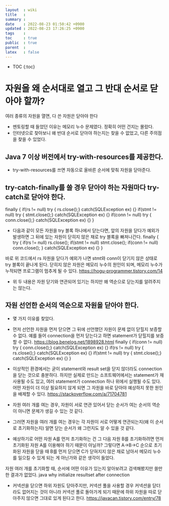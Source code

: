 ```yaml
---
layout  : wiki
title   : 
summary : 
date    : 2022-08-23 01:50:42 +0900
updated : 2022-08-23 17:26:25 +0900
tags    : 
toc     : true
public  : true
parent  : 
latex   : false
---
```

* TOC
{:toc}

# 자원을 왜 순서대로 열고 그 반대 순서로 닫아야 할까?
여러 종류의 자원을 열면, 다 쓴 자원은 닫아야 한다 

- 멘토링할 때 들었던 이유는 메모리 누수 문제였다. 정확히 어떤 건지는 몰랐다.
- 인터넷으로 찾아보니 왜 반대 순서로 닫아야 하는지는 찾을 수 없었고, 다른 주의점을 찾을 수 있었다. 

## Java 7 이상 버전에서 try-with-resources를 제공한다.
- try-with-resources를 쓰면 자동으로 올바른 순서에 맞춰 자원을 닫아준다.

## try-catch-finally를 쓸 경우 닫아야 하는 자원마다 try-catch로 닫아야 한다.
finally {
    if(rs != null) try { rs.close();} catch(SQLException ex) {}
    if(stmt != null) try { stmt.close();} catch(SQLException ex) {}
    if(conn != null) try { conn.close();} catch(SQLException ex) {}
}

- 다음과 같이 모든 자원을 try 블록 하나에서 닫는다면, 앞의 자원을 닫다가 예외가 발생하면 그 뒤에 있는 자원이 닫히지 않은 채로 try 블록을 빠져나간다.
finally {
	try {
		if(rs != null) rs.close();
		if(stmt != null) stmt.close(); 
		if(conn != null) conn.close();
	} catch(SQLException ex) {}
}

바로 위 코드에서 rs 자원을 닫다가 예외가 나면 stmt와 conn이 닫기지 않은 상태로 try 블록이 끝나게 된다. 닫히지 않은 자원은 메모리 누수의 원인이 되며, 메모리 누수가 누적되면 프로그램이 멈추게 될 수 있다.
https://hogu-programmer.tistory.com/14

- 위 두 내용은 자원 닫기와 연관되어 있기는 하지만 왜 역순으로 닫는지를 알려주지는 않는다.

## 자원 선언한 순서의 역순으로 자원을 닫아야 한다.
- 몇 가지 이유를 찾았다.
- 먼저 선언한 자원을 먼저 닫으면 그 뒤에 선언했던 자원이 문제 없이 닫힐지 보증할 수 없다.
예를 들어 connection을 먼저 닫는다고 하면 statement가 닫힐지를 보증할 수 없다. https://blog.benelog.net/1898928.html
 finally {
	 if(conn != null) try { conn.close();} catch(SQLException ex) {}
	 if(rs != null) try { rs.close();} catch(SQLException ex) {}
	 if(stmt != null) try { stmt.close();} catch(SQLException ex) {}
 }

- 이상적인 환경에서는 굳이 statement와 result set을 닫지 않더라도 connection을 닫는 것으로 충분하다. 하지만 실제로 만드는 소프트웨어에서는 statement가 재사용될 수도 있고, 여러 statement가 connection 하나 위에서 실행될 수도 있다. 어떤 자원이 더 이상 필요하지 않게 되면 그 자원을 바로 닫아야 예상하지 못한 원인을 배제할 수 있다. https://stackoverflow.com/a/71704781

- 자원 여러 개를 여는 경우, 자원이 서로 연관 있어서 닫는 순서가 여는 순서의 역순이 아니면 문제가 생길 수 있는 것 같다.
- 그러면 자원을 여러 개를 여는 경우는 각 자원이 서로 어떻게 연관되는지(왜 이 순서로 초기화하는지) 알면 닫는 순서가 왜 그런지도 알 수 있을 것 같다.
- 예상하기로 어떤 자원 A를 먼저 초기화하는 건 그 다음 자원 B를 초기화하려면 먼저 초기화된 자원 A를 이용해야 하기 때문이 아닐까? 그렇다면 A->B->C 순으로 초기화된 자원을 닫을 때 B를 먼저 닫으면 C가 닫혀지지 않은 채로 남아서 메모리 누수를 일으킬 수 있게 되는 게 아닌가와 같은 생각이 들었다.

자원 여러 개를 초기화할 때, 순서에 어떤 이유가 있는지 알아보려고 검색해봤지만 쓸만한 결과가 없었다.
java why initialize resultset after connection

- 커넥션을 닫으면 하위 자원도 닫아주지만, 커넥션 풀을 사용할 경우 커넥션을 닫더라도 없어지는 것이 아니라 커넥션 풀로 돌아가게 되기 때문에 하위 자원을 따로 닫아주지 않으면 그대로 있게 된다고 한다. https://javacan.tistory.com/entry/78
